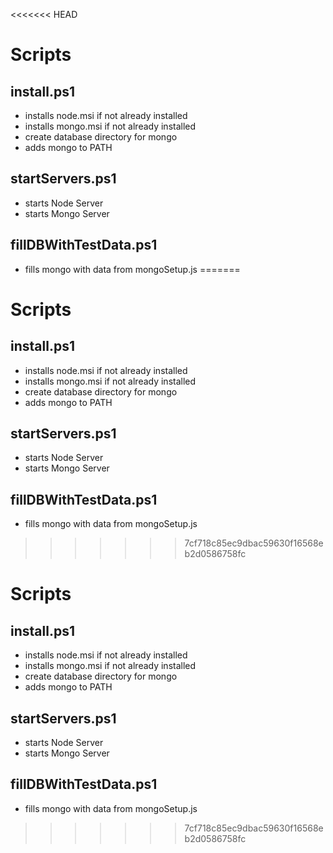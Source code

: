 <<<<<<< HEAD
# Scripts

## install.ps1
 - installs node.msi if not already installed
 - installs mongo.msi if not already installed
 - create database directory for mongo
 - adds mongo to PATH

## startServers.ps1
 - starts Node Server
 - starts Mongo Server

## fillDBWithTestData.ps1
 - fills mongo with data from mongoSetup.js
=======
# Scripts

## install.ps1
 - installs node.msi if not already installed
 - installs mongo.msi if not already installed
 - create database directory for mongo
 - adds mongo to PATH

## startServers.ps1
 - starts Node Server
 - starts Mongo Server

## fillDBWithTestData.ps1
 - fills mongo with data from mongoSetup.js
>>>>>>> 7cf718c85ec9dbac59630f16568eb2d0586758fc
# Scripts

## install.ps1
 - installs node.msi if not already installed
 - installs mongo.msi if not already installed
 - create database directory for mongo
 - adds mongo to PATH

## startServers.ps1
 - starts Node Server
 - starts Mongo Server

## fillDBWithTestData.ps1
 - fills mongo with data from mongoSetup.js
>>>>>>> 7cf718c85ec9dbac59630f16568eb2d0586758fc
